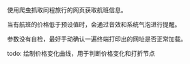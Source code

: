使用爬虫抓取同程旅行的网页获取航班信息。

当有航班的价格低于预设值时，会通过音效和系统气泡进行提醒。

参数没有自检，最好手动确认一遍终端打印出的网址是否正常加载。

todo: 绘制价格变化曲线，用于判断价格变化和打折节点

